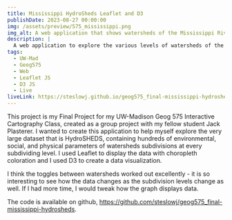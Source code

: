 ```yaml
---
title: Mississippi HydroSheds Leaflet and D3
publishDate: 2023-08-27 00:00:00
img: /assets/preview/575_mississippi.png
img_alt: A web application that shows watersheds of the Mississippi River in the United States with arrows and toggles to change the subdivision levels and watersheds colored per environmental parameter.
description: |
  A web application to explore the various levels of watersheds of the great Mississippi River.
tags:
  - UW-Mad
  - Geog575
  - Web
  - Leaflet JS
  - D3 JS
  - Live
liveLink: https://steslowj.github.io/geog575_final-mississippi-hydrosheds/
---
```


This project is my Final Project for my UW-Madison Geog 575 Interactive Cartography Class, created as a group project with my fellow student Jack Plasterer. I wanted to create this application to help myself explore the very large dataset that is HydroSHEDS, containing hundreds of environmental, social, and physical parameters of watersheds subdivisions at every subdividing level. I used Leaflet to display the data with choropleth coloration and I used D3 to create a data visualization. 

I think the toggles between watersheds worked out excellently - it is so interesting to see how the data changes as the subdivision levels change as well. If I had more time, I would tweak how the graph displays data.

The code is available on github, <a href="https://github.com/steslowj/geog575_final-mississippi-hydrosheds" target="_blank">https://github.com/steslowj/geog575_final-mississippi-hydrosheds</a>.